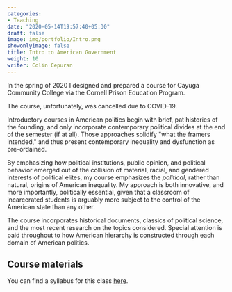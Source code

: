 ```yaml
---
categories:
- Teaching
date: "2020-05-14T19:57:40+05:30"
draft: false
image: img/portfolio/Intro.png
showonlyimage: false
title: Intro to American Government
weight: 10
writer: Colin Cepuran
---
```


In the spring of 2020 I designed and prepared a course for Cayuga Community College via the Cornell Prison Education Program.
<!--more-->

The course, unfortunately, was cancelled due to COVID-19.

Introductory courses in American politics begin with brief, pat histories of the founding, and only incorporate contemporary political divides at the end of the semester (if at all).  Those approaches solidify "what the framers intended," and thus present contemporary inequality and dysfunction as pre-ordained.  

By emphasizing how political institutions, public opinion, and political behavior emerged out of the collision of material, racial, and gendered interests of political elites, my course emphasizes the *political*, rather than natural, origins of American inequality. My approach is both innovative, and more importantly, politically essential, given that a classroom of incarcerated students is arguably more subject to the control of the American state than any other.

The course incorporates historical documents, classics of political science, and the most recent research on the topics considered.  Special attention is paid throughout to how American hierarchy is constructed through each domain of American politics.

## Course materials

You can find a syllabus for this class [here](https://www.dropbox.com/s/kx1mhx3tuzkzjtv/Syllabus%20Draft.pdf?dl=0).

